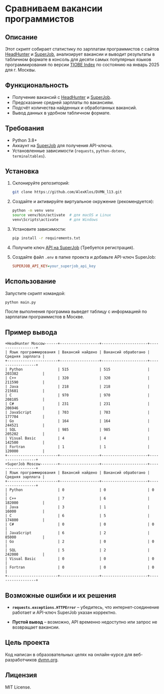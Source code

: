 # Сравниваем вакансии программистов

## Описание
Этот скрипт собирает статистику по зарплатам программистов с сайтов [HeadHunter](https://hh.ru) и [SuperJob](https://www.superjob.ru), анализирует вакансии и выводит результаты в табличном формате в консоль для десяти самых популярных языков программирования по версии [TIOBE Index](https://www.tiobe.com/tiobe-index/) по состоянию на январь 2025 для г. Москвы.

## Функциональность
- Получение вакансий с [HeadHunter](https://hh.ru) и [SuperJob](https://www.superjob.ru).
- Предсказание средней зарплаты по вакансиям.
- Подсчёт количества найденных и обработанных вакансий.
- Вывод данных в удобном табличном формате.

## Требования
- Python 3.8+
- Аккаунт на [SuperJob](https://www.superjob.ru) для получения API-ключа.
- Установленные зависимости (`requests`, `python-dotenv`, `terminaltables`).

## Установка
1. Склонируйте репозиторий:
   ```sh
   git clone https://github.com/AlexKlos/DVMN_l13.git
   ```

2. Создайте и активируйте виртуальное окружение (рекомендуется):
   ```sh
   python -m venv venv
   source venv/bin/activate  # для macOS и Linux
   venv\Scripts\activate     # для Windows
   ```

3. Установите зависимости:
   ```sh
   pip install -r requirements.txt
   ```

4. Получите ключ [API на SuperJob](https://api.superjob.ru/) (Требуется регистрация).

5. Создайте файл `.env` в папке проекта и добавьте API-ключ SuperJob:
   ```ini
   SUPERJOB_API_KEY=your_superjob_api_key
   ```

## Использование
Запустите скрипт командой:
```sh
python main.py
```

После выполнения программа выведет таблицу с информацией по зарплатам программистов в Москве.

## Пример вывода
```
+HeadHunter Moscow------+------------------+---------------------+------------------+
| Язык программирования | Вакансий найдено | Вакансий обработано | Средняя зарплата |
+-----------------------+------------------+---------------------+------------------+
| Python                | 515              | 515                 | 203382           |
| C++                   | 320              | 320                 | 211590           |
| Java                  | 218              | 218                 | 215681           |
| C                     | 970              | 970                 | 208105           |
| C#                    | 231              | 231                 | 206946           |
| JavaScript            | 703              | 703                 | 177704           |
| Go                    | 164              | 164                 | 244521           |
| SQL                   | 985              | 985                 | 205202           |
| Visual Basic          | 4                | 4                   | 142500           |
| Fortran               | 1                | 1                   | 120000           |
+-----------------------+------------------+---------------------+------------------+
+SuperJob Moscow--------+------------------+---------------------+------------------+
| Язык программирования | Вакансий найдено | Вакансий обработано | Средняя зарплата |
+-----------------------+------------------+---------------------+------------------+
| Python                | 0                | 0                   | 0                |
| C++                   | 7                | 6                   | 182000           |
| Java                  | 3                | 1                   | 16000            |
| C                     | 6                | 5                   | 174800           |
| C#                    | 0                | 0                   | 0                |
| JavaScript            | 6                | 2                   | 85000            |
| Go                    | 2                | 0                   | 0                |
| SQL                   | 5                | 2                   | 242000           |
| Visual Basic          | 0                | 0                   | 0                |
| Fortran               | 0                | 0                   | 0                |
+-----------------------+------------------+---------------------+------------------+
```

## Возможные ошибки и их решения
- **`requests.exceptions.HTTPError`** – убедитесь, что интернет-соединение работает и API-ключ SuperJob указан корректно.

- **Пустой вывод** – возможно, API временно недоступно или запрос не возвращает вакансии.

## Цель проекта

Код написан в образовательных целях на онлайн-курсе для веб-разработчиков [dvmn.org](https://dvmn.org/).

## Лицензия
MIT License.

